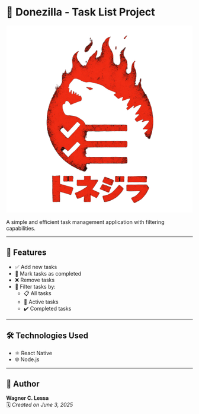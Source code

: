 # 🦖 Donezilla - Task List Project

![Donezilla Logo](./frontend/assets/donezilla_full_logo.png)

A simple and efficient task management application with filtering capabilities.

---

## 🚀 Features

- ✅ Add new tasks  
- 🔄 Mark tasks as completed  
- ❌ Remove tasks  
- 🎯 Filter tasks by:
  - 📋 All tasks  
  - 🔧 Active tasks  
  - ✔️ Completed tasks  

---

## 🛠️ Technologies Used

- ⚛️ React Native  
- 🌐 Node.js  

---

## 👤 Author

**Wagner C. Lessa**  
🗓️ *Created on June 3, 2025*
